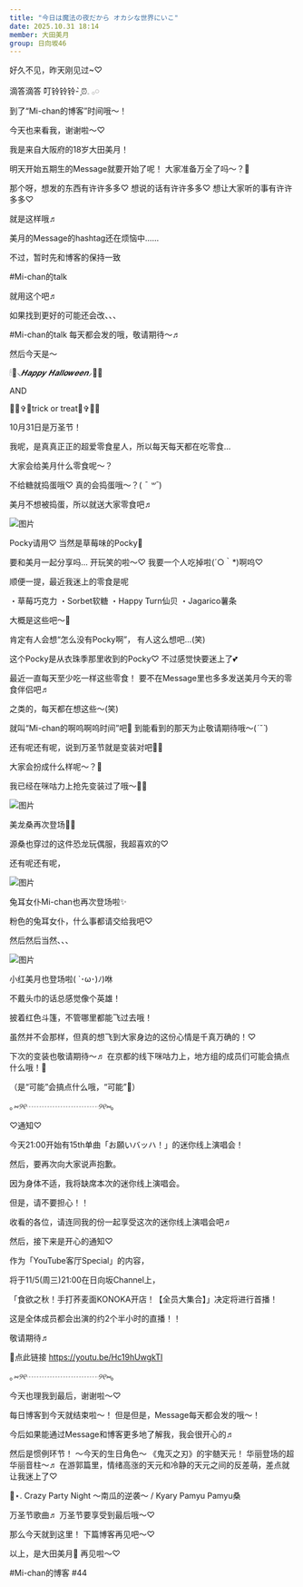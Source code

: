 ```yaml
---
title: "今日は魔法の夜だから オカシな世界にいこ"
date: 2025.10.31 18:14
member: 大田美月
group: 日向坂46
---
```


好久不见，昨天刚见过~♡



滴答滴答
叮铃铃铃- ̗̀⏰𓈒 𓂂𓏸



到了“Mi-chan的博客”时间哦～！

今天也来看我，谢谢啦～♡



我是来自大阪府的18岁大田美月！




明天开始五期生的Message就要开始了呢！
大家准备万全了吗～？💭



那个呀，想发的东西有许许多多♡
想说的话有许许多多♡
想让大家听的事有许许多多♡

就是这样哦♬



美月的Message的hashtag还在烦恼中……



不过，暂时先和博客的保持一致



#Mi-chan的talk



就用这个吧♬



如果找到更好的可能还会改、、、



#Mi-chan的talk
每天都会发的哦，敬请期待～♬




然后今天是～



🕯🦇*⸜𝑯𝒂𝒑𝒑𝒚 𝑯𝒂𝒍𝒍𝒐𝒘𝒆𝒆𝒏⸝*👻🍬



AND



🍬🎃✞👻trick or treat👻✞🎃🍬



10月31日是万圣节！



我呢，是真真正正的超爱零食星人，所以每天每天都在吃零食…



大家会给美月什么零食呢～？



不给糖就捣蛋哦♡
真的会捣蛋哦～？( *¯ ꒳¯*)



美月不想被捣蛋，所以就送大家零食吧♬

![图片](https://cdn.hinatazaka46.com/files/14/diary/official/member/moblog/202510/mob6cZydm.jpg)

Pocky请用♡
当然是草莓味的Pocky🍓



要和美月一起分享吗…
开玩笑的啦～♡
我要一个人吃掉啦(´○｀*)啊呜♡



顺便一提，最近我迷上的零食是呢

・草莓巧克力
・Sorbet软糖
・Happy Turn仙贝
・Jagarico薯条

大概是这些吧～💭



肯定有人会想“怎么没有Pocky啊”，
有人这么想吧…(笑)



这个Pocky是从衣珠季那里收到的Pocky♡
不过感觉快要迷上了💕



最近一直每天至少吃一样这些零食！
要不在Message里也多多发送美月今天的零食伴侣吧♬

之类的，每天都在想这些～(笑)



就叫“Mi-chan的啊呜啊呜时间”吧💞
到能看到的那天为止敬请期待哦～(*ˊ˘ˋ*)



还有呢还有呢，说到万圣节就是变装对吧🥸💕



大家会扮成什么样呢～？💭



我已经在咪咕力上抢先变装过了哦～🤭💕

![图片](https://cdn.hinatazaka46.com/files/14/diary/official/member/moblog/202510/mobhgrc7U.jpg)

美龙桑再次登场🦖💕



源桑也穿过的这件恐龙玩偶服，我超喜欢的♡



还有呢还有呢，

![图片](https://cdn.hinatazaka46.com/files/14/diary/official/member/moblog/202510/mobwe9rpA.jpg)

兔耳女仆Mi-chan也再次登场啦✨️


粉色的兔耳女仆，什么事都请交给我吧♡




然后然后当然、、、

![图片](https://cdn.hinatazaka46.com/files/14/diary/official/member/moblog/202510/mobxMn9Us.jpg)

小红美月也登场啦( `･ω･)ﾉ)咻


不戴头巾的话总感觉像个英雄！



披着红色斗篷，不管哪里都能飞过去哦！

虽然并不会那样，但真的想飞到大家身边的这份心情是千真万确的！♡



下次的变装也敬请期待～♬
在京都的线下咪咕力上，地方组的成员们可能会搞点什么哦！🤭

（是“可能”会搞点什么哦，“可能”💭）



｡*⑅୨୧┈┈┈┈┈┈┈┈┈୨୧⑅*｡



♡通知♡


今天21:00开始有15th单曲「お願いバッハ！」的迷你线上演唱会！


然后，要再次向大家说声抱歉。


因为身体不适，我将缺席本次的迷你线上演唱会。


但是，请不要担心！！


收看的各位，请连同我的份一起享受这次的迷你线上演唱会吧♬




然后，接下来是开心的通知♡


作为「YouTube客厅Special」的内容，


将于11/5(周三)21:00在日向坂Channel上，


「食欲之秋！手打荞麦面KONOKA开店！【全员大集合】」决定将进行首播！


这是全体成员都会出演的约2个半小时的直播！！


敬请期待♬


🔗点此链接
https://youtu.be/Hc19hUwgkTI



｡*⑅୨୧┈┈┈┈┈┈┈┈┈୨୧⑅*｡



今天也理我到最后，谢谢啦～♡



每日博客到今天就结束啦～！
但是但是，Message每天都会发的哦～！



今后如果能通过Message和博客更多地了解我，我会很开心的♬



然后是惯例环节！
～今天的生日角色～
《鬼灭之刃》的宇髄天元！
华丽登场的超华丽音柱～♬
在游郭篇里，情绪高涨的天元和冷静的天元之间的反差萌，差点就让我迷上了♡




📼⋆. Crazy Party Night 〜南瓜的逆袭〜 / Kyary Pamyu Pamyu桑

万圣节歌曲♬
万圣节要享受到最后哦～♡




那么今天就到这里！
下篇博客再见吧～♡




以上，是大田美月🍓
再见啦～♡




#Mi-chan的博客
#44